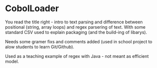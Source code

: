 # CobolLoader
You read the title right - intro to text parsing and difference between positional (string, array loops) and regex parsering of text. 
With some standard CSV used to explain packaging (and the build-ing of libarys).

Needs some gramer fixs and comments added (used in school project to alow students to learn Git/Github).

Used as a teaching example of regex with Java - not meant as efficient model.
